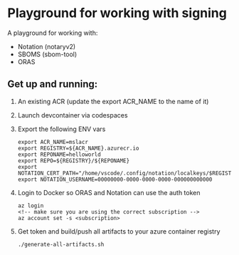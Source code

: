 # Playground for working with signing
A playground for working with:
* Notation (notaryv2)
* SBOMS (sbom-tool)
* ORAS

## Get up and running:
1. An existing ACR (update the export ACR_NAME to the name of it)
2. Launch devcontainer via codespaces
3. Export the following ENV vars
    ```
    export ACR_NAME=mslacr
    export REGISTRY=${ACR_NAME}.azurecr.io
    export REPONAME=helloworld
    export REPO=${REGISTRY}/${REPONAME}
    export NOTATION_CERT_PATH="/home/vscode/.config/notation/localkeys/$REGISTRY.crt"  
    export NOTATION_USERNAME=00000000-0000-0000-0000-000000000000
    ```
4. Login to Docker so ORAS and Notation can use the auth token
    ```
    az login
    <!-- make sure you are using the correct subscription -->
    az account set -s <subscription>    
    ```

5. Get token and build/push all artifacts to your azure container registry
    ```
    ./generate-all-artifacts.sh
    ```